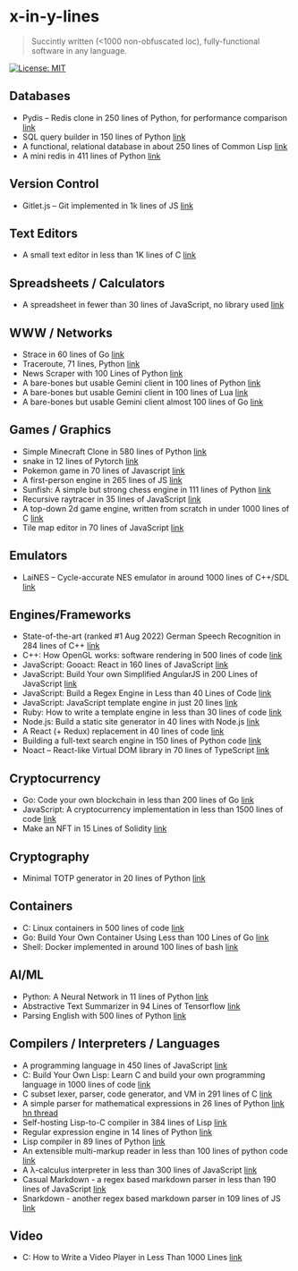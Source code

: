 # x-in-y-lines
> Succintly written (&lt;1000 non-obfuscated loc), fully-functional software in any language.

[![License: MIT](https://img.shields.io/badge/License-MIT-yellow.svg)](https://opensource.org/licenses/MIT)

## Databases

- Pydis – Redis clone in 250 lines of Python, for performance comparison [link](https://github.com/boramalper/pydis)
- SQL query builder in 150 lines of Python [link](https://death.andgravity.com/query-builder-how)
- A functional, relational database in about 250 lines of Common Lisp [link](https://github.com/Wukix/LambdaLite)
- A mini redis in 411 lines of Python [link](https://github.com/bpollack/miniredis/blob/master/miniredis.py)


## Version Control

- Gitlet.js – Git implemented in 1k lines of JS [link](http://gitlet.maryrosecook.com/docs/gitlet.html)

## Text Editors

- A small text editor in less than 1K lines of C [link](http://antirez.com/news/108)

## Spreadsheets / Calculators

- A spreadsheet in fewer than 30 lines of JavaScript, no library used [link](http://jsfiddle.net/ondras/hYfN3/)

## WWW / Networks

- Strace in 60 lines of Go [link](https://hackernoon.com/strace-in-60-lines-of-go-b4b76e3ecd64)
- Traceroute, 71 lines, Python [link](https://github.com/leonidg/Poor-Man-s-traceroute/blob/master/traceroute.py)
- News Scraper with 100 Lines of Python [link](https://hackernoon.com/i-made-a-news-scrapper-with-100-lines-of-python-2e1de1f28f22)
- A bare-bones but usable Gemini client in 100 lines of Python [link](https://tildegit.org/solderpunk/gemini-demo-1)
- A bare-bones but usable Gemini client in 100 lines of Lua [link](https://tildegit.org/solderpunk/gemini-demo-2)
- A bare-bones but usable Gemini client almost 100 lines of Go [link](https://tildegit.org/solderpunk/gemini-demo-3)


## Games / Graphics

- Simple Minecraft Clone in 580 lines of Python [link](https://github.com/fogleman/Minecraft)
- snake in 12 lines of Pytorch [link](https://scribe.rip/artificialis/writing-snake-in-12-lines-of-pytorch-f7b21ce42a66)
- Pokemon game in 70 lines of Javascript [link](https://hackernoon.com/recreate-a-simple-pokemon-game-with-70-lines-of-javascript)
- A first-person engine in 265 lines of JS [link](http://www.playfuljs.com/a-first-person-engine-in-265-lines/)
- Sunfish: A simple but strong chess engine in 111 lines of Python [link](https://github.com/thomasahle/sunfish/blob/master/sunfish.py)
- Recursive raytracer in 35 lines of JavaScript [link](http://jsfiddle.net/vz5aZ/2/)
- A top-down 2d game engine, written from scratch in under 1000 lines of C [link](https://github.com/ryanpcmcquen/basque)
- Tile map editor in 70 lines of JavaScript [link](http://slicker.me/javascript/tile_map_editor.htm)

## Emulators

- 	LaiNES – Cycle-accurate NES emulator in around 1000 lines of C++/SDL [link](https://github.com/AndreaOrru/LaiNES)

## Engines/Frameworks

- State-of-the-art (ranked #1 Aug 2022) German Speech Recognition in 284 lines of C++ [link](https://github.com/DeutscheKI/tevr-asr-tool)
- C++: How OpenGL works: software rendering in 500 lines of code [link](https://github.com/ssloy/tinyrenderer/wiki)
- JavaScript: Gooact: React in 160 lines of JavaScript [link](https://medium.com/@sweetpalma/gooact-react-in-160-lines-of-javascript-44e0742ad60f)
- JavaScript: Build Your own Simplified AngularJS in 200 Lines of JavaScript [link](https://blog.mgechev.com/2015/03/09/build-learn-your-own-light-lightweight-angularjs/)
- JavaScript: Build a Regex Engine in Less than 40 Lines of Code [link](https://nickdrane.com/build-your-own-regex/)
- JavaScript: JavaScript template engine in just 20 lines [link](http://krasimirtsonev.com/blog/article/Javascript-template-engine-in-just-20-line)
- Ruby: How to write a template engine in less than 30 lines of code [link](http://bits.citrusbyte.com/how-to-write-a-template-library/)
- Node.js: Build a static site generator in 40 lines with Node.js [link](https://www.webdevdrops.com/en/build-static-site-generator-nodejs-8969ebe34b22/)
- A React (+ Redux) replacement in 40 lines of code [link](https://github.com/stasm/innerself?ref=hackernoon.com)
- Building a full-text search engine in 150 lines of Python code [link](https://bart.degoe.de/building-a-full-text-search-engine-150-lines-of-code/)
- Noact – React-like Virtual DOM library in 70 lines of TypeScript  [link](https://github.com/ms-jpq/noact/blob/noact/src/noact-elements.ts)

## Cryptocurrency 

- Go: Code your own blockchain in less than 200 lines of Go [link](https://medium.com/@mycoralhealth/code-your-own-blockchain-in-less-than-200-lines-of-go-e296282bcffc)
- JavaScript: A cryptocurrency implementation in less than 1500 lines of code [link](https://github.com/conradoqg/naivecoin)
- Make an NFT in 15 Lines of Solidity [link](https://hackernoon.com/how-to-make-an-nft-in-15-lines-of-code)

## Cryptography

- Minimal TOTP generator in 20 lines of Python [link](https://github.com/susam/mintotp)

## Containers

- C: Linux containers in 500 lines of code [link](https://blog.lizzie.io/linux-containers-in-500-loc.html)
- Go: Build Your Own Container Using Less than 100 Lines of Go [link](https://www.infoq.com/articles/build-a-container-golang)
- Shell: Docker implemented in around 100 lines of bash [link](https://github.com/p8952/bocker)

## AI/ML

- Python: A Neural Network in 11 lines of Python [link](https://iamtrask.github.io/2015/07/12/basic-python-network/)
- Abstractive Text Summarizer in 94 Lines of Tensorflow [link](https://hackernoon.com/build-an-abstractive-text-summarizer-in-94-lines-of-tensorflow-tutorial-6-f0e1b4d88b55)
- Parsing English with 500 lines of Python [link](https://honnibal.wordpress.com/2013/12/18/a-simple-fast-algorithm-for-natural-language-dependency-parsing/)

## Compilers / Interpreters / Languages
- A programming language in 450 lines of JavaScript [link](http://jsfiddle.net/osfnzyfd/)
- C: Build Your Own Lisp: Learn C and build your own programming language in 1000 lines of code [link](http://www.buildyourownlisp.com/)
- C subset lexer, parser, code generator, and VM in 291 lines of C [link](http://www.iro.umontreal.ca/~felipe/IFT2030-Automne2002/Complements/tinyc.c)
- A simple parser for mathematical expressions in 26 lines of Python [link](https://github.com/gnebehay/parser) [hn thread](https://news.ycombinator.com/item?id=24502293)
- Self-hosting Lisp-to-C compiler in 384 lines of Lisp [link](https://github.com/darius/ichbins/blob/master/ichbins.scm)
- Regular expression engine in 14 lines of Python [link](http://paste.lisp.org/display/24849)
- Lisp compiler in 89 lines of Python [link](https://bernhardkausler.wordpress.com/2009/11/28/sinc-%E2%80%94-the-tiniest-lisp-compiler-to-python/)
- An extensible multi-markup reader in less than 100 lines of python code [link](https://gist.github.com/miraculixx/900a28a94c375b7259b1f711b93417d3)
- A λ-calculus interpreter in less than 300 lines of JavaScript [link](https://tadeuzagallo.com/blog/writing-a-lambda-calculus-interpreter-in-javascript/)
- Casual Markdown - a regex based markdown parser in less than 190 lines of JavaScript [link](https://github.com/casualwriter/casual-markdown)
- Snarkdown - another regex based markdown parser in 109 lines of JS [link](https://github.com/developit/snarkdown)

## Video 
- C: How to Write a Video Player in Less Than 1000 Lines [link](http://dranger.com/ffmpeg/ffmpeg.html)

